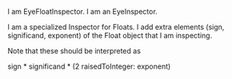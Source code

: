 I am EyeFloatInspector.
I am an EyeInspector.

I am a specialized Inspector for Floats.
I add extra elements (sign, significand, exponent) of the Float object that I am inspecting.

Note that these should be interpreted as

sign * significand * (2 raisedToInteger: exponent)